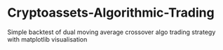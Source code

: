 # Cryptoassets-Algorithmic-Trading
Simple backtest of dual moving average crossover algo trading strategy with matplotlib visualisation 
